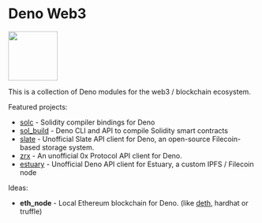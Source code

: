 # Deno Web3

<img src="https://camo.githubusercontent.com/c61710d1d33814e1ef267a46665801d7223a49668514e2900bbfde46343423e3/68747470733a2f2f6261666b72656963643475356a6871636e687a7471686933646b766566783363636f6f696d6b716361333369706a6f346e6a797a667573356e66752e697066732e647765622e6c696e6b" height="100" width="100" />

This is a collection of Deno modules for the web3 / blockchain ecosystem.

Featured projects:

- [solc](https://github.com/deno-web3/solc) - Solidity compiler bindings for Deno
- [sol_build](https://github.com/deno-web3/sol_build) - Deno CLI and API to compile Solidity smart contracts
- [slate](https://github.com/deno-web3/slate) - Unofficial Slate API client for Deno, an open-source Filecoin-based storage system.
- [zrx](https://github.com/deno-web3/zrx) - An unofficial 0x Protocol API client for Deno.
- [estuary](https://github.com/deno-web3/estuary) - Unofficial Deno API client for Estuary, a custom IPFS / Filecoin node

Ideas:

- **eth_node** - Local Ethereum blockchain for Deno. (like [deth](https://github.com/dethcrypto/deth), hardhat or truffle)
